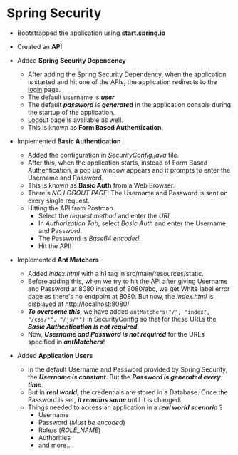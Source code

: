 # Spring Security

- Bootstrapped the application using [**start.spring.io**](https://start.spring.io/) 
- Created an **API**
- Added **Spring Security Dependency**
	- After adding the Spring Security Dependency, when the application is started and hit one of the APIs, the application redirects to the [login](http://localhost:8080/login) page.
	- The default username is ***user***
	- The default ***password*** is ***generated*** in the application console during the startup of the application.
	- [Logout](http://localhost:8080/logout) page is available as well.
	- This is known as **Form Based Authentication**.
- Implemented **Basic Authentication**
	- Added the configuration in *SecurityConfig.java* file.
	- After this, when the application starts, instead of Form Based Authentication, a pop up window appears and it prompts to enter the Username and Password.
	- This is known as **Basic Auth** from a Web Browser.
	- There's *NO LOGOUT PAGE*! The Username and Password is sent on every single request.
	- Hitting the API from Postman.
		- Select the *request method* and enter the *URL*.
		- In *Authorization Tab*, select *Basic Auth* and enter the Username and Password.
		- The Password is *Base64 encoded*.
		- Hit the API!
- Implemented **Ant Matchers**
	- Added *index.html* with a h1 tag in src/main/resources/static.
	- Before adding this, when we try to hit the API after giving Username and Password at 8080 instead of 8080/abc, we get White label error page as there's no endpoint at 8080. But now, the *index.html* is displayed at http://localhost:8080/.
	- ***To overcome this***, we have added `antMatchers("/", "index", "/css/*", "/js/*")` in SecurityConfig so that for these URLs the ***Basic Authentication is not required***.
	- Now, ***Username and Password is not required*** for the URLs specified in ***antMatchers***!

- Added **Application Users**
	- In the default Username and Password provided by Spring Security, the ***Username is constant***. But the ***Password is generated every time***.
	- But in ***real world***, the credentials are stored in a Database. Once the Password is set, ***it remains same*** until it is changed.
	- Things needed to access an application in a ***real world scenario*** ?
		- Username
		- Password (*Must be encoded*)
		- Role/s (*ROLE_NAME*)
		- Authorities
		- and more...
